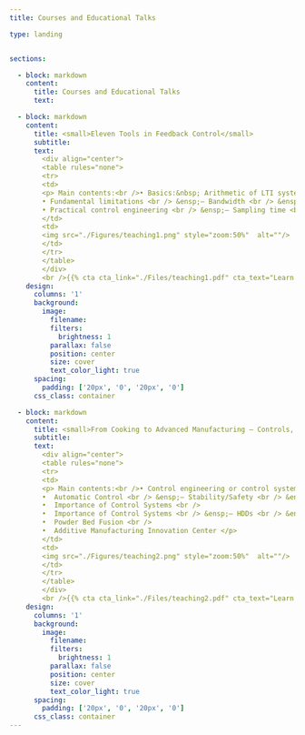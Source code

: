 ```yaml
---
title: Courses and Educational Talks

type: landing


sections:

  - block: markdown
    content:
      title: Courses and Educational Talks
      text: 

  - block: markdown
    content:
      title: <small>Eleven Tools in Feedback Control</small>
      subtitle: 
      text: 
        <div align="center">
        <table rules="none">
        <tr>
        <td>
        <p> Main contents:<br />• Basics:&nbsp; Arithmetic of LTI systems, Goals of feedback, Loop shaping, Tradeoffs <br />
        • Fundamental limitations <br /> &ensp;– Bandwidth <br /> &ensp;– Waterbed <br /> &ensp;– Unstable zeros <br /> &ensp;– Magnitude-phase relationship <br />
        • Practical control engineering <br /> &ensp;– Sampling time <br /> &ensp;– Delays <br /> &ensp;– Time-frequency relationship </p>
        </td>
        <td>
        <img src="./Figures/teaching1.png" style="zoom:50%"  alt=""/>
        </td>
        </tr>
        </table>    
        </div>
        <br />{{% cta cta_link="./Files/teaching1.pdf" cta_text="Learn more →" %}}
    design:
      columns: '1'
      background:
        image: 
          filename: 
          filters:
            brightness: 1
          parallax: false
          position: center
          size: cover
          text_color_light: true
      spacing:
        padding: ['20px', '0', '20px', '0']
      css_class: container

  - block: markdown
    content:
      title: <small>From Cooking to Advanced Manufacturing — Controls, Automation, and Beyond </small>
      subtitle: 
      text: 
        <div align="center">
        <table rules="none">
        <tr>
        <td>
        <p> Main contents:<br />• Control engineering or control systems engineering <br />
        •  Automatic Control <br /> &ensp;– Stability/Safety <br /> &ensp;– Performance <br /> &ensp;– Cost <br />
        •  Importance of Control Systems <br /> 
        •  Importance of Control Systems <br /> &ensp;– HDDs <br /> &ensp;– 3D Printing <br /> &ensp;– Challenges in Sensing, Controls, and Platforms <br />
        •  Powder Bed Fusion <br />
        •  Additive Manufacturing Innovation Center </p>
        </td>
        <td>
        <img src="./Figures/teaching2.png" style="zoom:50%"  alt=""/>
        </td>
        </tr>
        </table>    
        </div>
        <br />{{% cta cta_link="./Files/teaching2.pdf" cta_text="Learn more →" %}}
    design:
      columns: '1'
      background:
        image: 
          filename: 
          filters:
            brightness: 1
          parallax: false
          position: center
          size: cover
          text_color_light: true
      spacing:
        padding: ['20px', '0', '20px', '0']
      css_class: container
---
```


